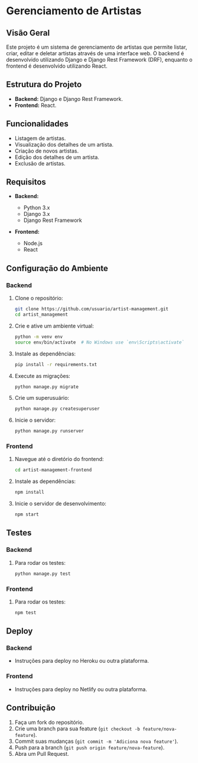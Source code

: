 # Gerenciamento de Artistas

## Visão Geral

Este projeto é um sistema de gerenciamento de artistas que permite listar, criar, editar e deletar artistas através de uma interface web. O backend é desenvolvido utilizando Django e Django Rest Framework (DRF), enquanto o frontend é desenvolvido utilizando React.

## Estrutura do Projeto

- **Backend:** Django e Django Rest Framework.
- **Frontend:** React.

## Funcionalidades

- Listagem de artistas.
- Visualização dos detalhes de um artista.
- Criação de novos artistas.
- Edição dos detalhes de um artista.
- Exclusão de artistas.

## Requisitos

- **Backend:**
  - Python 3.x
  - Django 3.x
  - Django Rest Framework

- **Frontend:**
  - Node.js
  - React

## Configuração do Ambiente

### Backend

1. Clone o repositório:
    ```bash
    git clone https://github.com/usuario/artist-management.git
    cd artist_management
    ```

2. Crie e ative um ambiente virtual:
    ```bash
    python -m venv env
    source env/bin/activate  # No Windows use `env\Scripts\activate`
    ```

3. Instale as dependências:
    ```bash
    pip install -r requirements.txt
    ```

4. Execute as migrações:
    ```bash
    python manage.py migrate
    ```

5. Crie um superusuário:
    ```bash
    python manage.py createsuperuser
    ```

6. Inicie o servidor:
    ```bash
    python manage.py runserver
    ```

### Frontend

1. Navegue até o diretório do frontend:
    ```bash
    cd artist-management-frontend
    ```

2. Instale as dependências:
    ```bash
    npm install
    ```

3. Inicie o servidor de desenvolvimento:
    ```bash
    npm start
    ```

## Testes

### Backend

1. Para rodar os testes:
    ```bash
    python manage.py test
    ```

### Frontend

1. Para rodar os testes:
    ```bash
    npm test
    ```

## Deploy

### Backend

- Instruções para deploy no Heroku ou outra plataforma.

### Frontend

- Instruções para deploy no Netlify ou outra plataforma.

## Contribuição

1. Faça um fork do repositório.
2. Crie uma branch para sua feature (`git checkout -b feature/nova-feature`).
3. Commit suas mudanças (`git commit -m 'Adiciona nova feature'`).
4. Push para a branch (`git push origin feature/nova-feature`).
5. Abra um Pull Request.
